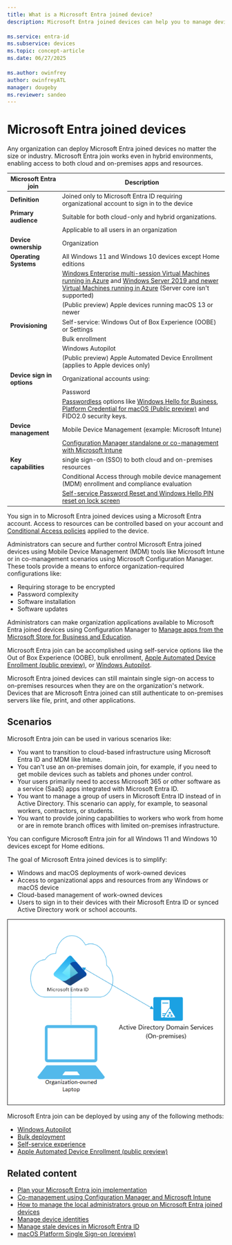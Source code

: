 ```yaml
---
title: What is a Microsoft Entra joined device?
description: Microsoft Entra joined devices can help you to manage devices accessing resources in your environment.

ms.service: entra-id
ms.subservice: devices
ms.topic: concept-article
ms.date: 06/27/2025

ms.author: owinfrey
author: owinfreyATL
manager: dougeby
ms.reviewer: sandeo
---
```


# Microsoft Entra joined devices

Any organization can deploy Microsoft Entra joined devices no matter the size or industry. Microsoft Entra join works even in hybrid environments, enabling access to both cloud and on-premises apps and resources.

| Microsoft Entra join | Description |
| --- | --- |
| **Definition** | Joined only to Microsoft Entra ID requiring organizational account to sign in to the device |
| **Primary audience** | Suitable for both cloud-only and hybrid organizations. |
|   | Applicable to all users in an organization |
| **Device ownership** | Organization |
| **Operating Systems** | All Windows 11 and Windows 10 devices except Home editions |
|   | [Windows Enterprise multi-session Virtual Machines running in Azure](/azure/virtual-desktop/windows-multisession-faq#can-windows-enterprise-multi-session-be-microsoft-entra-joined) and [Windows Server 2019 and newer Virtual Machines running in Azure](howto-vm-sign-in-azure-ad-windows.md) (Server core isn't supported) |
|   | (Public preview) Apple devices running macOS 13 or newer |
| **Provisioning** | Self-service: Windows Out of Box Experience (OOBE) or Settings |
|   | Bulk enrollment |
|   | Windows Autopilot |
|   | (Public preview) Apple Automated Device Enrollment (applies to Apple devices only) |
| **Device sign in options** | Organizational accounts using: |
|   | Password |
|   | [Passwordless](../authentication/concept-authentication-passwordless.md) options like [Windows Hello for Business](/windows/security/identity-protection/hello-for-business/hello-planning-guide), [Platform Credential for macOS (Public preview)](macos-psso.md) and FIDO2.0 security keys. |
| **Device management** | Mobile Device Management (example: Microsoft Intune) |
|   | [Configuration Manager standalone or co-management with Microsoft Intune](/mem/configmgr/comanage/overview) |
| **Key capabilities** | single sign-on (SSO) to both cloud and on-premises resources |
|   | Conditional Access through mobile device management (MDM) enrollment and compliance evaluation |
|   | [Self-service Password Reset and Windows Hello PIN reset on lock screen](../authentication/howto-sspr-windows.md) |

You sign in to Microsoft Entra joined devices using a Microsoft Entra account. Access to resources can be controlled based on your account and [Conditional Access policies](../conditional-access/policy-alt-all-users-compliant-hybrid-or-mfa.md) applied to the device.

Administrators can secure and further control Microsoft Entra joined devices using Mobile Device Management (MDM) tools like Microsoft Intune or in co-management scenarios using Microsoft Configuration Manager. These tools provide a means to enforce organization-required configurations like:

- Requiring storage to be encrypted
- Password complexity
- Software installation
- Software updates

Administrators can make organization applications available to Microsoft Entra joined devices using Configuration Manager to [Manage apps from the Microsoft Store for Business and Education](/mem/configmgr/apps/deploy-use/manage-apps-from-the-windows-store-for-business).

Microsoft Entra join can be accomplished using self-service options like the Out of Box Experience (OOBE), bulk enrollment, [Apple Automated Device Enrollment (public preview)](/mem/intune/enrollment/device-enrollment-program-enroll-macos), or [Windows Autopilot](/autopilot/enrollment-autopilot).

Microsoft Entra joined devices can still maintain single sign-on access to on-premises resources when they are on the organization's network. Devices that are Microsoft Entra joined can still authenticate to on-premises servers like file, print, and other applications.

## Scenarios

Microsoft Entra join can be used in various scenarios like:

- You want to transition to cloud-based infrastructure using Microsoft Entra ID and MDM like Intune.
- You can't use an on-premises domain join, for example, if you need to get mobile devices such as tablets and phones under control.
- Your users primarily need to access Microsoft 365 or other software as a service (SaaS) apps integrated with Microsoft Entra ID.
- You want to manage a group of users in Microsoft Entra ID instead of in Active Directory. This scenario can apply, for example, to seasonal workers, contractors, or students.
- You want to provide joining capabilities to workers who work from home or are in remote branch offices with limited on-premises infrastructure.

You can configure Microsoft Entra join for all Windows 11 and Windows 10 devices except for Home editions.

The goal of Microsoft Entra joined devices is to simplify:

- Windows and macOS deployments of work-owned devices
- Access to organizational apps and resources from any Windows or macOS device
- Cloud-based management of work-owned devices
- Users to sign in to their devices with their Microsoft Entra ID or synced Active Directory work or school accounts.

![A diagram showing Microsoft Entra joined devices interacting with an on-premises domain.](./media/concept-directory-join/azure-ad-joined-device.png)

Microsoft Entra join can be deployed by using any of the following methods:

- [Windows Autopilot](/autopilot/windows-autopilot)
- [Bulk deployment](/mem/intune/enrollment/windows-bulk-enroll)
- [Self-service experience](device-join-out-of-box.md)
- [Apple Automated Device Enrollment (public preview)](/mem/intune/enrollment/device-enrollment-program-enroll-macos)

## Related content

- [Plan your Microsoft Entra join implementation](device-join-plan.md)
- [Co-management using Configuration Manager and Microsoft Intune](/mem/configmgr/comanage/overview)
- [How to manage the local administrators group on Microsoft Entra joined devices](assign-local-admin.md)
- [Manage device identities](manage-device-identities.md)
- [Manage stale devices in Microsoft Entra ID](manage-stale-devices.md)
- [macOS Platform Single Sign-on (preview)](macos-psso.md)
